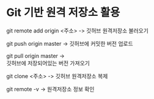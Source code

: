 # Git 기반 원격 저장소 활용

git remote add origin <주소> -> 깃허브 원격저장소 불러오기

git push origin master -> 깃허브에 커밋한 버전 업로드

git pull origin master ->\
깃허브에 저장되어있는 버전 가져오기

git clone <주소> -> 깃허브 원격저장소 복제

git remote -v -> 원격저장소 정보 확인